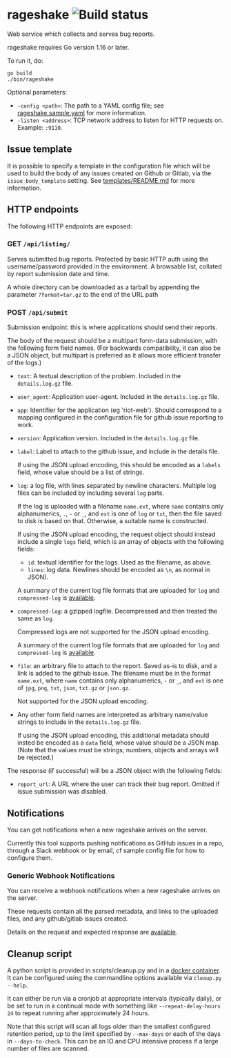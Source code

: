 # rageshake ![Build status](https://github.com/matrix-org/rageshake/actions/workflows/linting.yaml/badge.svg)

Web service which collects and serves bug reports.

rageshake requires Go version 1.16 or later.

To run it, do:

```
go build
./bin/rageshake
```

Optional parameters:

 * `-config <path>`: The path to a YAML config file; see
   [rageshake.sample.yaml](rageshake.sample.yaml) for more information.
 * `-listen <address>`: TCP network address to listen for HTTP requests
   on. Example: `:9110`.

## Issue template

It is possible to specify a template in the configuration file which will be used to build the
body of any issues created on Github or Gitlab, via the `issue_body_template` setting. See
[templates/README.md](templates/README.md) for more information.

## HTTP endpoints

The following HTTP endpoints are exposed:

### GET `/api/listing/`

Serves submitted bug reports. Protected by basic HTTP auth using the
username/password provided in the environment. A browsable list, collated by
report submission date and time.

A whole directory can be downloaded as a tarball by appending the parameter `?format=tar.gz` to the end of the URL path

### POST `/api/submit`

Submission endpoint: this is where applications should send their reports.

The body of the request should be a multipart form-data submission, with the
following form field names. (For backwards compatibility, it can also be a JSON
object, but multipart is preferred as it allows more efficient transfer of the
logs.)

* `text`: A textual description of the problem. Included in the
  `details.log.gz` file.

* `user_agent`: Application user-agent.  Included in the `details.log.gz` file.

* `app`: Identifier for the application (eg 'riot-web'). Should correspond to a
  mapping configured in the configuration file for github issue reporting to
  work.

* `version`: Application version. Included in the `details.log.gz` file.

* `label`: Label to attach to the github issue, and include in the details file.

  If using the JSON upload encoding, this should be encoded as a `labels` field,
  whose value should be a list of strings.

* `log`: a log file, with lines separated by newline characters. Multiple log
  files can be included by including several `log` parts.

  If the log is uploaded with a filename `name.ext`, where `name` contains only
  alphanumerics, `.`, `-` or `_`, and `ext` is one of `log` or `txt`, then the
  file saved to disk is based on that. Otherwise, a suitable name is
  constructed.

  If using the JSON upload encoding, the request object should instead include
  a single `logs` field, which is an array of objects with the following
  fields:

    * `id`: textual identifier for the logs. Used as the filename, as above.
    * `lines`: log data. Newlines should be  encoded as `\n`, as normal in JSON).

  A summary of the current log file formats that are uploaded for `log` and
  `compressed-log`  is [available](docs/submitted_reports.md).

* `compressed-log`: a gzipped logfile. Decompressed and then treated the same as
  `log`.

  Compressed logs are not supported for the JSON upload encoding.
  
  A summary of the current log file formats that are uploaded for `log` and
  `compressed-log` is [available](docs/submitted_reports.md).

* `file`: an arbitrary file to attach to the report. Saved as-is to disk, and
  a link is added to the github issue. The filename must be in the format
  `name.ext`, where `name` contains only alphanumerics, `-` or `_`, and `ext`
  is one of `jpg`, `png`, `txt`, `json`, `txt.gz` or `json.gz`.

  Not supported for the JSON upload encoding.

* Any other form field names are interpreted as arbitrary name/value strings to
  include in the `details.log.gz` file.

  If using the JSON upload encoding, this additional metadata should insted be
  encoded as a `data` field, whose value should be a JSON map. (Note that the
  values must be strings; numbers, objects and arrays will be rejected.)

The response (if successful) will be a JSON object with the following fields:

* `report_url`: A URL where the user can track their bug report. Omitted if
  issue submission was disabled.

## Notifications

You can get notifications when a new rageshake arrives on the server.

Currently this tool supports pushing notifications as GitHub issues in a repo,
through a Slack webhook or by email, cf sample config file for how to
configure them.

### Generic Webhook Notifications

You can receive a webhook notifications when a new rageshake arrives on the server.

These requests contain all the parsed metadata, and links to the uploaded files, and any github/gitlab
issues created.

Details on the request and expected response are [available](docs/generic\_webhook.md).


## Cleanup script

A python script is provided in scripts/cleanup.py and in a
[docker container](https://github.com/orgs/matrix-org/packages/container/package/rageshake%2Fscripts).
It can be configured using the commandline options available via `cleaup.py --help`.

It can either be run via a cronjob at appropriate intervals (typically daily), or
be set to run in a continual mode with something like `--repeat-delay-hours 24`
to repeat running after approximately 24 hours.

Note that this script will scan all logs older than the smallest configured retention period,
up to the limit specified by `--max-days` or each of the days in `--days-to-check`.
This can be an IO and CPU intensive process if a large number of files are scanned.

